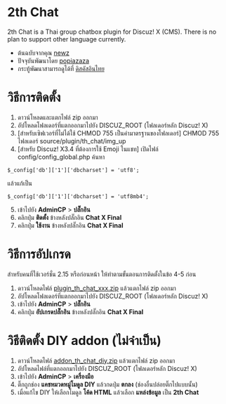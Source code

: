 # 2th Chat

2th Chat is a Thai group chatbox plugin for Discuz! X (CMS). There is no plan to support other language currently.

  - ต้นฉบับจากคุณ [newz](https://github.com/newz/2thchat)
  - ปัจจุบันพัฒนาโดย [popiazaza](https://github.com/popiazaza/2thchat)
  - กระทู้พัฒนาสามารถดูได้ที่ [ดิสคัสอินไทย](https://www.discuz.in.th/thread/5/1/1/)

# วิธีการติดตั้ง

1. ดาวน์โหลดและแตกไฟล์ zip ออกมา
2. อัปโหลดโฟลเดอร์ที่แตกออกมาไปยัง DISCUZ_ROOT (โฟลเดอร์หลัก Discuz! X)
3. [สำหรับเซิฟเวอร์ที่ไม่ได้ใช้ CHMOD 755 เป็นค่ามาตรฐานของโฟลเดอร์]
CHMOD 755 ไฟลเดอร์ source/plugin/th_chat/img_up
4. [สำหรับ Discuz! X3.4 ที่ต้องการใช้ Emoji ในแชท]
เปิดไฟล์ config/config_global.php
ค้นหา
```
$_config['db']['1']['dbcharset'] = 'utf8';
```

แล้วแก้เป็น
```
$_config['db']['1']['dbcharset'] = 'utf8mb4';
```

5. เข้าไปยัง **AdminCP** > **ปลั๊กอิน**
6. คลิกปุ่ม **ติดตั้ง** ข้างหลังปลั๊กอิน **Chat X Final**
7. คลิกปุ่ม **ใช้งาน** ข้างหลังปลั๊กอิน **Chat X Final**

# วิธีการอัปเกรด

สำหรับคนที่ใช้เวอร์ชั่น 2.15 หรือก่อนหน้า ให้ทำตามขั้นตอนการติดตั้งในข้อ 4-5 ก่อน
1. ดาวน์โหลดไฟล์ [plugin_th_chat_xxx.zip](https://github.com/popiazaza/2thchat/releases/) แล้วแตกไฟล์ zip ออกมา
2. อัปโหลดโฟลเดอร์ที่แตกออกมาไปยัง DISCUZ_ROOT (โฟลเดอร์หลัก Discuz! X)
3. เข้าไปยัง **AdminCP** > **ปลั๊กอิน**
4. คลิกปุ่ม **อัปเกรดปลั๊กอิน** ข้างหลังปลั๊กอิน **Chat X Final**


# วิธีติดตั้ง DIY addon (ไม่จำเป็น)

1. ดาวน์โหลดไฟล์ [addon_th_chat_diy.zip](https://github.com/popiazaza/2thchat/releases/) แล้วแตกไฟล์ zip ออกมา
2. อัปโหลดไฟล์ที่แตกออกมาไปยัง DISCUZ_ROOT (โฟลเดอร์หลัก Discuz! X)
3. เข้าไปยัง **AdminCP** > **เครื่องมือ**
4. ติ๊กถูกช่อง **แคชหมวดหมู่โมดูล DIY** แล้วกดปุ่ม **ตกลง** (ช่องอื่นปล่อยติ๊กไปแบบนั้น)
5. เมื่อแก้ไข DIY ให้เลือกโมดูล **โค้ด HTML** แล้วเลือก **แหล่งข้อมูล** เป็น **2th Chat**